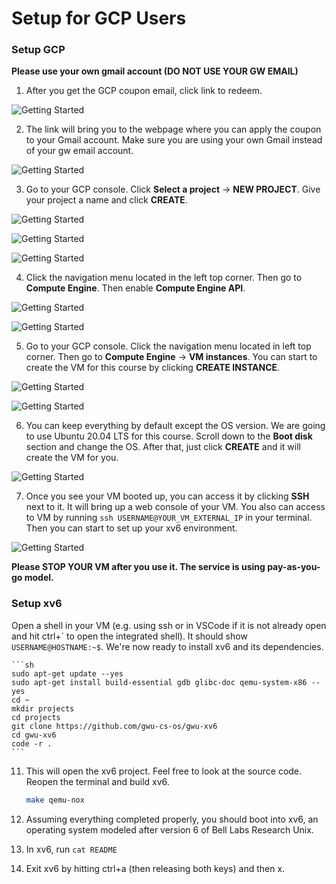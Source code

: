 # Setup for GCP Users

### Setup GCP
**Please use your own gmail account (DO NOT USE YOUR GW EMAIL)**

1. After you get the GCP coupon email, click link to redeem.

![Getting Started](images/coupon.jpg)

2. The link will bring you to the webpage where you can apply the coupon to your Gmail account. Make sure you are using your own Gmail instead of your gw email account.

![Getting Started](images/application.jpg)

3. Go to your GCP console. Click **Select a project** -> **NEW PROJECT**. Give your project a name and click **CREATE**.

![Getting Started](images/project1.png)

![Getting Started](images/project2.png)

![Getting Started](images/project3.png)

4. Click the navigation menu located in the left top corner. Then go to **Compute Engine**. Then enable **Compute Engine API**. 

![Getting Started](images/VM1.png)

![Getting Started](images/project4.png)

5. Go to your GCP console. Click the navigation menu located in left top corner. Then go to **Compute Engine** -> **VM instances**. You can start to create the VM for this course by clicking **CREATE INSTANCE**.

![Getting Started](images/VM3.png)

![Getting Started](images/VM2.png)

6. You can keep everything by default except the OS version. We are going to use Ubuntu 20.04 LTS for this course. Scroll down to the **Boot disk** section and change the OS. After that, just click **CREATE** and it will create the VM for you.

![Getting Started](images/OS.png)

7. Once you see your VM booted up, you can access it by clicking **SSH** next to it. It will bring up a web console of your VM. You also can access to VM by running `ssh USERNAME@YOUR_VM_EXTERNAL_IP` in your terminal. Then you can start to set up your xv6 environment.

![Getting Started](images/VM4.png)

**Please STOP YOUR VM after you use it. The service is using pay-as-you-go model.**

### Setup xv6
 
Open a shell in your VM (e.g. using ssh or in VSCode if it is not already open and hit ctrl+\` to open the integrated shell). It should show `USERNAME@HOSTNAME:~$`. We're now ready to install xv6 and its dependencies.

    ```sh
    sudo apt-get update --yes
    sudo apt-get install build-essential gdb glibc-doc qemu-system-x86 --yes
    cd ~
    mkdir projects
    cd projects
    git clone https://github.com/gwu-cs-os/gwu-xv6
    cd gwu-xv6
    code -r .
    ```

11. This will open the xv6 project. Feel free to look at the source code. Reopen the terminal and build xv6.

    ```sh
    make qemu-nox
    ```

12. Assuming everything completed properly, you should boot into xv6, an operating system modeled after version 6 of Bell Labs Research Unix.
13. In xv6, run `cat README`
14. Exit xv6 by hitting ctrl+a (then releasing both keys) and then x.
